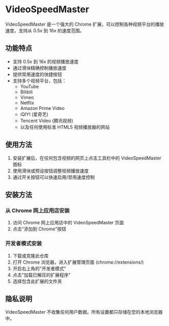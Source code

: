 # VideoSpeedMaster

VideoSpeedMaster 是一个强大的 Chrome 扩展，可以控制各种视频平台的播放速度，支持从 0.5x 到 16x 的速度范围。

## 功能特点

- 支持 0.5x 到 16x 的视频播放速度
- 通过滑块精确控制播放速度
- 提供常用速度的快捷按钮
- 支持多个视频平台，包括：
  - YouTube
  - Bilibili
  - Vimeo
  - Netflix
  - Amazon Prime Video
  - iQIYI (爱奇艺)
  - Tencent Video (腾讯视频)
  - 以及任何使用标准 HTML5 视频播放器的网站

## 使用方法

1. 安装扩展后，在任何包含视频的网页上点击工具栏中的 VideoSpeedMaster 图标
2. 使用滑块或预设按钮调整视频播放速度
3. 通过开关按钮可以快速启用/禁用速度控制

## 安装方法

### 从 Chrome 网上应用店安装

1. 访问 Chrome 网上应用店中的 VideoSpeedMaster 页面
2. 点击"添加到 Chrome"按钮

### 开发者模式安装

1. 下载或克隆此仓库
2. 打开 Chrome 浏览器，进入扩展管理页面 (chrome://extensions/)
3. 开启右上角的"开发者模式"
4. 点击"加载已解压的扩展程序"
5. 选择包含此扩展的文件夹

## 隐私说明

VideoSpeedMaster 不收集任何用户数据。所有设置都只存储在您的本地浏览器中。 